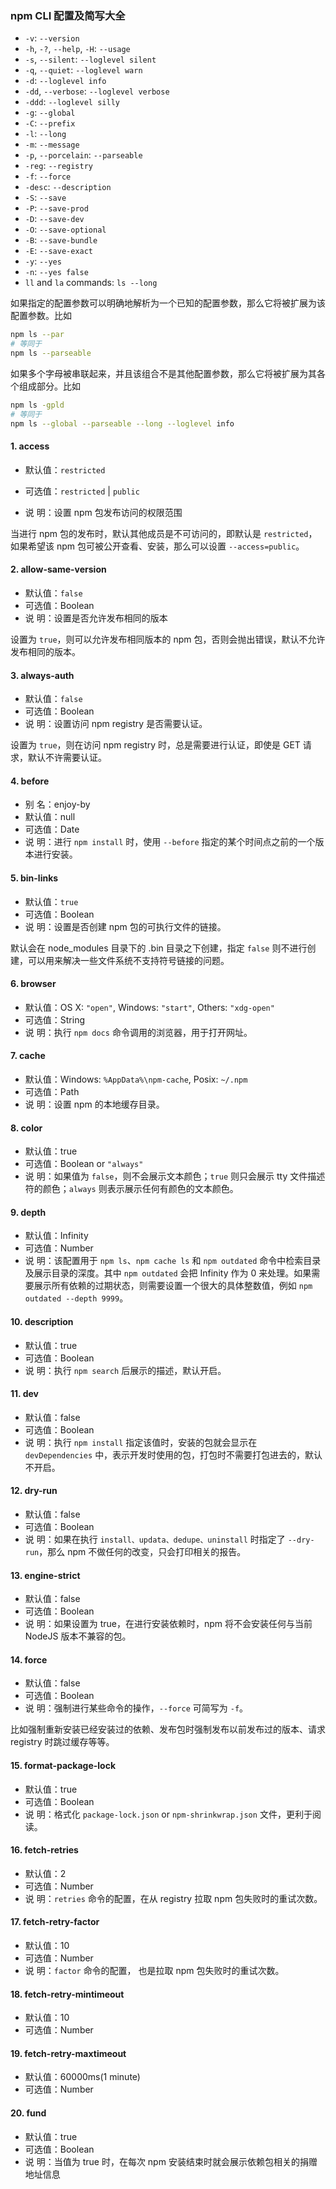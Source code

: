 ### npm  CLI 配置及简写大全

- `-v`: `--version`
- `-h`, `-?`, `--help`, `-H`: `--usage`
- `-s`, `--silent`: `--loglevel silent`
- `-q`, `--quiet`: `--loglevel warn`
- `-d`: `--loglevel info`
- `-dd`, `--verbose`: `--loglevel verbose`
- `-ddd`: `--loglevel silly`
- `-g`: `--global`
- `-C`: `--prefix`
- `-l`: `--long`
- `-m`: `--message`
- `-p`, `--porcelain`: `--parseable`
- `-reg`: `--registry`
- `-f`: `--force`
- `-desc`: `--description`
- `-S`: `--save`
- `-P`: `--save-prod`
- `-D`: `--save-dev`
- `-O`: `--save-optional`
- `-B`: `--save-bundle`
- `-E`: `--save-exact`
- `-y`: `--yes`
- `-n`: `--yes false`
- `ll` and `la` commands: `ls --long`

如果指定的配置参数可以明确地解析为一个已知的配置参数，那么它将被扩展为该配置参数。比如

```sh
npm ls --par
# 等同于
npm ls --parseable
```

如果多个字母被串联起来，并且该组合不是其他配置参数，那么它将被扩展为其各个组成部分。比如

```sh
npm ls -gpld
# 等同于
npm ls --global --parseable --long --loglevel info
```

#### 1. access

- 默认值：`restricted`

- 可选值：`restricted` | `public`
- 说    明：设置 npm 包发布访问的权限范围

当进行 npm 包的发布时，默认其他成员是不可访问的，即默认是 `restricted`，如果希望该 npm 包可被公开查看、安装，那么可以设置 `--access=public`。



#### 2. allow-same-version

- 默认值：`false`
- 可选值：Boolean
- 说    明：设置是否允许发布相同的版本

设置为 `true`，则可以允许发布相同版本的 npm 包，否则会抛出错误，默认不允许发布相同的版本。



#### 3. always-auth

- 默认值：`false`
- 可选值：Boolean
- 说    明：设置访问 npm registry 是否需要认证。

设置为 `true`，则在访问 npm registry 时，总是需要进行认证，即使是 GET 请求，默认不许需要认证。



#### 4. before

- 别    名：enjoy-by
- 默认值：null
- 可选值：Date
- 说    明：进行 `npm install` 时，使用 `--before` 指定的某个时间点之前的一个版本进行安装。



#### 5. bin-links

- 默认值：`true`
- 可选值：Boolean
- 说    明：设置是否创建 npm 包的可执行文件的链接。

默认会在 node_modules 目录下的 .bin 目录之下创建，指定 `false` 则不进行创建，可以用来解决一些文件系统不支持符号链接的问题。



#### 6. browser

- 默认值：OS X: `"open"`, Windows: `"start"`, Others: `"xdg-open"`
- 可选值：String
- 说    明：执行 `npm docs` 命令调用的浏览器，用于打开网址。



#### 7. cache

- 默认值：Windows: `%AppData%\npm-cache`, Posix: `~/.npm`
- 可选值：Path
- 说    明：设置 npm 的本地缓存目录。



#### 8. color

- 默认值：true
- 可选值：Boolean or `"always"`
- 说    明：如果值为 `false`，则不会展示文本颜色；`true` 则只会展示 tty 文件描述符的颜色；`always` 则表示展示任何有颜色的文本颜色。



#### 9. depth

- 默认值：Infinity
- 可选值：Number
- 说    明：该配置用于 `npm ls`、`npm cache ls` 和 `npm outdated` 命令中检索目录及展示目录的深度。其中 `npm outdated` 会把 Infinity 作为 0 来处理。如果需要展示所有依赖的过期状态，则需要设置一个很大的具体整数值，例如 `npm outdated --depth 9999`。



#### 10. description

- 默认值：true
- 可选值：Boolean
- 说    明：执行 `npm search` 后展示的描述，默认开启。



#### 11. dev

- 默认值：false
- 可选值：Boolean
- 说    明：执行 `npm install` 指定该值时，安装的包就会显示在 `devDependencies` 中，表示开发时使用的包，打包时不需要打包进去的，默认不开启。



#### 12. dry-run

- 默认值：false
- 可选值：Boolean
- 说    明：如果在执行 `install、updata、dedupe、uninstall` 时指定了 `--dry-run`，那么 npm 不做任何的改变，只会打印相关的报告。



#### 13. engine-strict

- 默认值：false
- 可选值：Boolean
- 说    明：如果设置为 true，在进行安装依赖时，npm 将不会安装任何与当前 NodeJS 版本不兼容的包。



#### 14. force

- 默认值：false
- 可选值：Boolean
- 说    明：强制进行某些命令的操作，`--force` 可简写为 `-f`。

比如强制重新安装已经安装过的依赖、发布包时强制发布以前发布过的版本、请求 registry 时跳过缓存等等。



#### 15. format-package-lock

- 默认值：true
- 可选值：Boolean
- 说    明：格式化 `package-lock.json` or `npm-shrinkwrap.json` 文件，更利于阅读。



#### 16. fetch-retries

- 默认值：2
- 可选值：Number
- 说    明：`retries` 命令的配置，在从 registry 拉取 npm 包失败时的重试次数。



#### 17. fetch-retry-factor

- 默认值：10
- 可选值：Number
- 说    明：`factor` 命令的配置， 也是拉取 npm 包失败时的重试次数。



#### 18. fetch-retry-mintimeout

- 默认值：10
- 可选值：Number



#### 19. fetch-retry-maxtimeout

- 默认值：60000ms(1 minute)
- 可选值：Number



#### 20. fund

- 默认值：true
- 可选值：Boolean
- 说    明：当值为 true 时，在每次 npm 安装结束时就会展示依赖包相关的捐赠地址信息